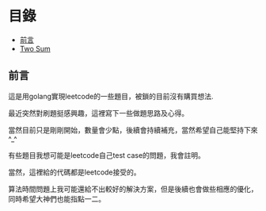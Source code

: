 # 目錄
* [前言](##前言)
* [Two Sum](https://github.com/qianlnk/leetcode/blob/master/book/two_sum.md)

## 前言
這是用golang實現leetcode的一些題目，被鎖的目前沒有購買想法.

最近突然對刷題挺感興趣，這裡寫下一些做題思路及心得。

當然目前只是剛剛開始，數量會少點，後續會持續補充，當然希望自己能堅持下來^_^

有些題目我想可能是leetcode自己test case的問題，我會註明。

當然，這裡給的代碼都是leetcode接受的。

算法時間問題上我可能還給不出較好的解決方案，但是後續也會做些相應的優化，同時希望大神們也能指點一二。
	
